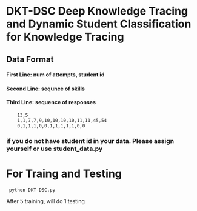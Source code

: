 # DKT-DSC Deep Knowledge Tracing and Dynamic Student Classification for Knowledge Tracing

## Data Format

#### First Line: num of attempts, student id
#### Second Line: sequnce of skills
#### Third Line: sequence of responses
```
    13,5
    1,1,7,7,9,10,10,10,10,11,11,45,54
    0,1,1,1,0,0,1,1,1,1,1,0,0
 ```
### if you do not have student id in your data. Please assign yourself or use student_data.py

# For Traing and Testing
```
 python DKT-DSC.py
 ```
 
 After 5 training, will do 1 testing 
 


